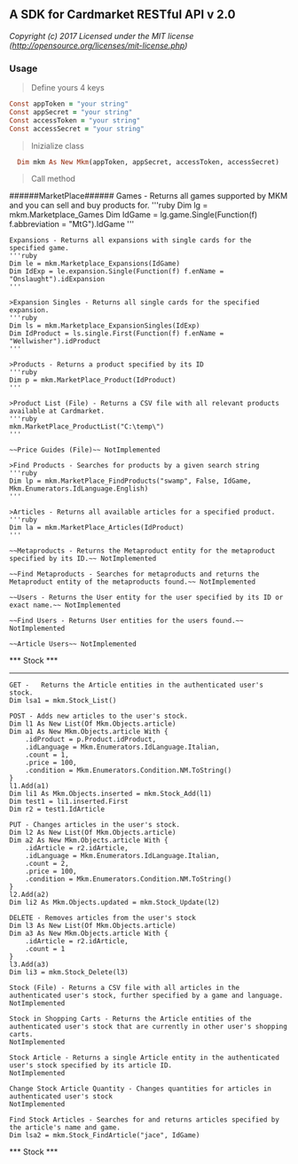 ## A SDK for Cardmarket RESTful API v 2.0

*Copyright (c) 2017 Licensed under the MIT license (http://opensource.org/licenses/mit-license.php)*

### Usage

>Define yours 4 keys
```ruby
Const appToken = "your string"
Const appSecret = "your string"
Const accessToken = "your string"
Const accessSecret = "your string"
```

>Inizialize class
```ruby
  Dim mkm As New Mkm(appToken, appSecret, accessToken, accessSecret)
```

>Call method

######MarketPlace######
    Games - Returns all games supported by MKM and you can sell and buy products for.
    '''ruby
    Dim lg = mkm.Marketplace_Games
    Dim IdGame = lg.game.Single(Function(f) f.abbreviation = "MtG").IdGame
    '''

    Expansions - Returns all expansions with single cards for the specified game.
    '''ruby
    Dim le = mkm.Marketplace_Expansions(IdGame)
    Dim IdExp = le.expansion.Single(Function(f) f.enName = "Onslaught").idExpansion
    '''

    >Expansion Singles - Returns all single cards for the specified expansion.
    '''ruby
    Dim ls = mkm.Marketplace_ExpansionSingles(IdExp)
    Dim IdProduct = ls.single.First(Function(f) f.enName = "Wellwisher").idProduct
    '''
    
    >Products - Returns a product specified by its ID
    '''ruby
    Dim p = mkm.MarketPlace_Product(IdProduct)
    '''

    >Product List (File) - Returns a CSV file with all relevant products available at Cardmarket.
    '''ruby
    mkm.MarketPlace_ProductList("C:\temp\")
    '''

    ~~Price Guides (File)~~ NotImplemented

    >Find Products - Searches for products by a given search string
    '''ruby
    Dim lp = mkm.MarketPlace_FindProducts("swamp", False, IdGame, Mkm.Enumerators.IdLanguage.English)
    '''

    >Articles - Returns all available articles for a specified product.
    '''ruby
    Dim la = mkm.MarketPlace_Articles(IdProduct)
    '''

    ~~Metaproducts - Returns the Metaproduct entity for the metaproduct specified by its ID.~~ NotImplemented

    ~~Find Metaproducts - Searches for metaproducts and returns the Metaproduct entity of the metaproducts found.~~ NotImplemented

    ~~Users - Returns the User entity for the user specified by its ID or exact name.~~ NotImplemented

    ~~Find Users - Returns User entities for the users found.~~ NotImplemented

    ~~Article Users~~ NotImplemented

  
  *** Stock ***
  *************

    GET - 	Returns the Article entities in the authenticated user's stock.
    Dim lsa1 = mkm.Stock_List()

    POST - Adds new articles to the user's stock.
    Dim l1 As New List(Of Mkm.Objects.article)
    Dim a1 As New Mkm.Objects.article With {
        .idProduct = p.Product.idProduct,
        .idLanguage = Mkm.Enumerators.IdLanguage.Italian,
        .count = 1,
        .price = 100,
        .condition = Mkm.Enumerators.Condition.NM.ToString()
    }
    l1.Add(a1)
    Dim li1 As Mkm.Objects.inserted = mkm.Stock_Add(l1)
    Dim test1 = li1.inserted.First
    Dim r2 = test1.IdArticle

    PUT - Changes articles in the user's stock.
    Dim l2 As New List(Of Mkm.Objects.article)
    Dim a2 As New Mkm.Objects.article With {
        .idArticle = r2.idArticle,
        .idLanguage = Mkm.Enumerators.IdLanguage.Italian,
        .count = 2,
        .price = 100,
        .condition = Mkm.Enumerators.Condition.NM.ToString()
    }
    l2.Add(a2)
    Dim li2 As Mkm.Objects.updated = mkm.Stock_Update(l2)

    DELETE - Removes articles from the user's stock
    Dim l3 As New List(Of Mkm.Objects.article)
    Dim a3 As New Mkm.Objects.article With {
        .idArticle = r2.idArticle,
        .count = 1
    }
    l3.Add(a3)
    Dim li3 = mkm.Stock_Delete(l3)

    Stock (File) - Returns a CSV file with all articles in the authenticated user's stock, further specified by a game and language.
    NotImplemented

    Stock in Shopping Carts - Returns the Article entities of the authenticated user's stock that are currently in other user's shopping carts.
    NotImplemented

    Stock Article - Returns a single Article entity in the authenticated user's stock specified by its article ID.
    NotImplemented

    Change Stock Article Quantity - Changes quantities for articles in authenticated user's stock
    NotImplemented

    Find Stock Articles - Searches for and returns articles specified by the article's name and game.
    Dim lsa2 = mkm.Stock_FindArticle("jace", IdGame)

  *** Stock ***
